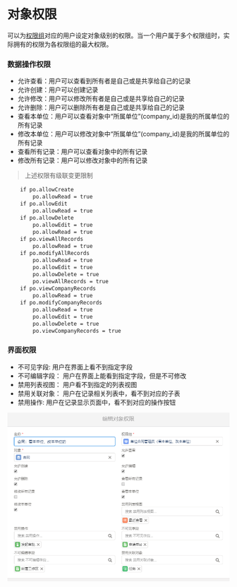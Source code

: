 对象权限
===

可以为[权限组](permission_set.md)对应的用户设定对象级别的权限。当一个用户属于多个权限组时，实际拥有的权限为各权限组的最大权限。

### 数据操作权限
- 允许查看：用户可以查看到所有者是自己或是共享给自己的记录
- 允许创建：用户可以创建记录
- 允许修改：用户可以修改所有者是自己或是共享给自己的记录
- 允许删除：用户可以删除所有者是自己或是共享给自己的记录
- 查看本单位：用户可以查看对象中“所属单位”(company_id)是我的所属单位的所有记录
- 修改本单位：用户可以修改对象中“所属单位”(company_id)是我的所属单位的所有记录
- 查看所有记录：用户可以查看对象中的所有记录
- 修改所有记录：用户可以修改对象中的所有记录

> 上述权限有级联变更限制
```
	if po.allowCreate
		po.allowRead = true
	if po.allowEdit
		po.allowRead = true
	if po.allowDelete
		po.allowEdit = true
		po.allowRead = true
	if po.viewAllRecords
		po.allowRead = true
	if po.modifyAllRecords
		po.allowRead = true
		po.allowEdit = true
		po.allowDelete = true
		po.viewAllRecords = true
	if po.viewCompanyRecords
		po.allowRead = true
	if po.modifyCompanyRecords
		po.allowRead = true
		po.allowEdit = true
		po.allowDelete = true
		po.viewCompanyRecords = true
```

### 界面权限
- 不可见字段: 用户在界面上看不到指定字段
- 不可编辑字段： 用户在界面上能看到指定字段，但是不可修改
- 禁用列表视图： 用户看不到指定的列表视图
- 禁用关联对象： 用户在记录相关列表中，看不到对应的子表
- 禁用操作: 用户在记录显示页面中，看不到对应的操作按钮

![对象权限设置页面](images/permission_objects.png)
